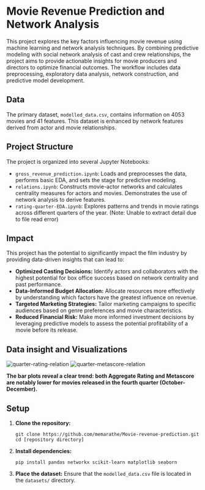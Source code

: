 # Movie Revenue Prediction and Network Analysis

This project explores the key factors influencing movie revenue using machine learning and network analysis techniques.  By combining predictive modeling with social network analysis of cast and crew relationships, the project aims to provide actionable insights for movie producers and directors to optimize financial outcomes.  The workflow includes data preprocessing, exploratory data analysis, network construction, and predictive model development.

## Data

The primary dataset, `modelled_data.csv`, contains information on 4053 movies and 41 features.  This dataset is enhanced by network features derived from actor and movie relationships.

## Project Structure

The project is organized into several Jupyter Notebooks:

*   `gross_revenue_prediction.ipynb`:  Loads and preprocesses the data, performs basic EDA, and sets the stage for predictive modeling.
*   `relations.ipynb`: Constructs movie-actor networks and calculates centrality measures for actors and movies.  Demonstrates the use of network analysis to derive features.
*   `rating-quarter-EDA.ipynb`: Explores patterns and trends in movie ratings across different quarters of the year. (Note: Unable to extract detail due to file read error)


## Impact
This project has the potential to significantly impact the film industry by providing data-driven insights that can lead to:

*   **Optimized Casting Decisions:** Identify actors and collaborators with the highest potential for box office success based on network centrality and past performance.
*   **Data-Informed Budget Allocation:**  Allocate resources more effectively by understanding which factors have the greatest influence on revenue.
*   **Targeted Marketing Strategies:** Tailor marketing campaigns to specific audiences based on genre preferences and movie characteristics.
*   **Reduced Financial Risk:**  Make more informed investment decisions by leveraging predictive models to assess the potential profitability of a movie before its release.

## Data insight and Visualizations
![quarter-rating-relation](https://github.com/user-attachments/assets/7f8382b9-7a45-4ab1-a3da-17f1e8c373b0)  ![quarter-metascore-relation](https://github.com/user-attachments/assets/017ff1b5-568c-4d59-873d-6e6d0516e210)

**The bar plots reveal a clear trend: both Aggregate Rating and Metascore are notably lower for movies released in the fourth quarter (October-December).**


## Setup

1.  **Clone the repository:**
    ```
    git clone https://github.com/memarathe/Movie-revenue-prediction.git
    cd [repository directory]
    ```
2.  **Install dependencies:**
    ```
    pip install pandas networkx scikit-learn matplotlib seaborn
    ```
3.  **Place the dataset:** Ensure that the `modelled_data.csv` file is located in the `datasets/` directory.



